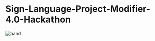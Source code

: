 # Sign-Language-Project-Modifier-4.0-Hackathon
![hand](https://www.startasl.com/wp-content/uploads/asl-alphabet_wallpaper_1920x1200.png)


